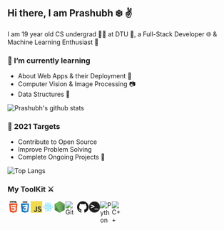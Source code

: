 ## Hi there, I am Prashubh :snowflake: :v:

I am 19 year old CS undergrad :technologist: at DTU :school:, a Full-Stack Developer :globe_with_meridians: & Machine Learning Enthusiast :robot:

### 🌱 I’m currently learning
- About Web Apps & their Deployment :rocket:
- Computer Vision & Image Processing :camera:
- Data Structures :scroll:

![Prashubh's github stats](https://github-readme-stats.vercel.app/api?username=PrashubhAtri&show_icons=true&hide_border=true&theme=onedark)

### :dart: 2021 Targets
- Contribute to Open Source
- Improve Problem Solving
- Complete Ongoing Projects :rofl:

![Top Langs](https://github-readme-stats.vercel.app/api/top-langs/?username=PrashubhAtri&hide_border=true&theme=onedark&lang_count=3&layout=compact)

### My ToolKit :crossed_swords:
<p>
    <img align="left" alt="HTML5" width="26px" src="https://raw.githubusercontent.com/github/explore/80688e429a7d4ef2fca1e82350fe8e3517d3494d/topics/html/html.png" title="HTML"/>
    <img align="left" alt="CSS3" width="26px" src="https://raw.githubusercontent.com/github/explore/80688e429a7d4ef2fca1e82350fe8e3517d3494d/topics/css/css.png" title="CSS"/>
    <img align="left" alt="JavaScript" width="26px" src="https://raw.githubusercontent.com/github/explore/80688e429a7d4ef2fca1e82350fe8e3517d3494d/topics/javascript/javascript.png"  title="JavaScript"/>
    <img align="left" alt="React" width="26px" src="https://raw.githubusercontent.com/github/explore/80688e429a7d4ef2fca1e82350fe8e3517d3494d/topics/react/react.png" title="React"/>
    <img align="left" alt="Node.js" width="26px" src="https://raw.githubusercontent.com/github/explore/80688e429a7d4ef2fca1e82350fe8e3517d3494d/topics/nodejs/nodejs.png" title="Node" />
    <img align="left" alt="Git" width="26px" src="https://git-scm.com/images/logos/downloads/Git-Icon-1788C.png" title="Git" />
    <img align="left" alt="GitHub" width="26px" src="https://raw.githubusercontent.com/github/explore/78df643247d429f6cc873026c0622819ad797942/topics/github/github.png" title="GitHub" />
    <img align="left" alt="Terminal" width="26px" src="https://raw.githubusercontent.com/github/explore/80688e429a7d4ef2fca1e82350fe8e3517d3494d/topics/terminal/terminal.png" title="Terminal" />
    <img align="left" alt="Python" width="26px" src="https://cdn4.iconfinder.com/data/icons/logos-and-brands/512/267_Python_logo-512.png" title="Python" />
    <img align="left" alt="C++" width="26px" src="https://raw.githubusercontent.com/isocpp/logos/master/cpp_logo.png" title="C++" />
</p>

<!-- ![Prashubh's wakatime stats](https://github-readme-stats.vercel.app/api/wakatime?username=PrashubhAtri) -->

<!--
**PrashubhAtri/PrashubhAtri** is a ✨ _special_ ✨ repository because its `README.md` (this file) appears on your GitHub profile.

Here are some ideas to get you started:

- 🔭 I’m currently working on ...
- 🌱 I’m currently learning ...
- 👯 I’m looking to collaborate on ...
- 🤔 I’m looking for help with ...
- 💬 Ask me about ...
- 📫 How to reach me: ...
- 😄 Pronouns: ...
- ⚡ Fun fact: ...
-->
